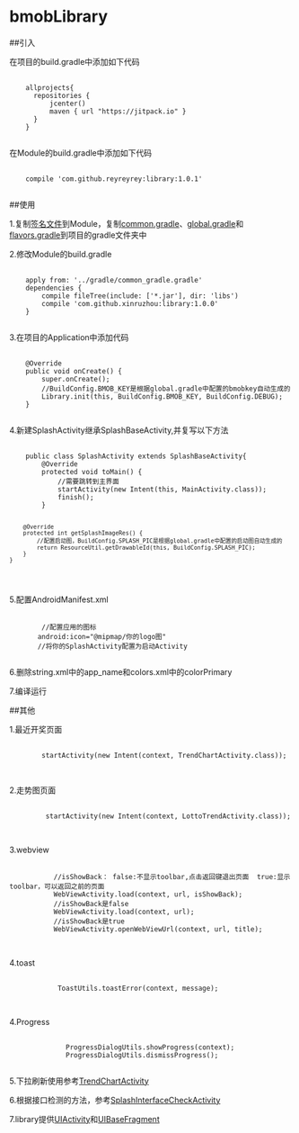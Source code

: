 # bmobLibrary
##引入
<p>在项目的build.gradle中添加如下代码</p>
<pre>
  <code>
    allprojects{
      repositories {
          jcenter()
          maven { url "https://jitpack.io" }
      }
    }
  </code>
</pre>

<p>在Module的build.gradle中添加如下代码</p>
<pre>
  <code>
    compile 'com.github.reyreyrey:library:1.0.1'
  </code>
</pre>

##使用
<p>1.复制<a href="https://github.com/reyreyrey/library/blob/master/keys/" title="">签名文件</a>到Module，复制<a href="https://github.com/reyreyrey/library/blob/master/gradle/common_gradle.gradle" title="">common.gradle</a>、<a href="https://github.com/reyreyrey/library/blob/master/gradle/global.gradle" title="">global.gradle</a>和<a href="https://github.com/reyreyrey/library/blob/master/gradle/flavors.gradle" title="">flavors.gradle</a>到项目的gradle文件夹中</p>
<p>2.修改Module的build.gradle</p>
<pre>
  <code>
    apply from: '../gradle/common_gradle.gradle'
    dependencies {
        compile fileTree(include: ['*.jar'], dir: 'libs')
        compile 'com.github.xinruzhou:library:1.0.0'
    }
  </code>
</pre>
<p>3.在项目的Application中添加代码</p>
<pre>
  <code>
    @Override
    public void onCreate() {
        super.onCreate();
        //BuildConfig.BMOB_KEY是根据global.gradle中配置的bmobkey自动生成的
        Library.init(this, BuildConfig.BMOB_KEY, BuildConfig.DEBUG);
    }
  </code>
</pre>
<p>4.新建SplashActivity继承SplashBaseActivity,并复写以下方法</p>
<pre>
  <code>
    public class SplashActivity extends SplashBaseActivity{
        @Override
        protected void toMain() {
            //需要跳转到主界面
            startActivity(new Intent(this, MainActivity.class));
            finish();
        }

        @Override
        protected int getSplashImageRes() {
            //配置启动图，BuildConfig.SPLASH_PIC是根据global.gradle中配置的启动图自动生成的
            return ResourceUtil.getDrawableId(this, BuildConfig.SPLASH_PIC);
        }
    }
  </code>
</pre>
<p>5.配置AndroidManifest.xml</p>
<pre>
  <code>
        //配置应用的图标
       android:icon="@mipmap/你的logo图"
       //将你的SplashActivity配置为启动Activity
  </code>
</pre>
<p>6.删除string.xml中的app_name和colors.xml中的colorPrimary</p>
<p>7.编译运行</p>

##其他
<p>1.最近开奖页面</p>
<pre>
  <code>
        startActivity(new Intent(context, TrendChartActivity.class));
  </code>
 </pre>

 <p>2.走势图页面</p>
 <pre>
   <code>
         startActivity(new Intent(context, LottoTrendActivity.class));
   </code>
  </pre>

 <p>3.webview</p>
 <pre>
    <code>
           //isShowBack： false:不显示toolbar,点击返回键退出页面  true:显示toolbar，可以返回之前的页面
           WebViewActivity.load(context, url, isShowBack);
           //isShowBack是false
           WebViewActivity.load(context, url);
           //isShowBack是true
           WebViewActivity.openWebViewUrl(context, url, title);
   </code>
 </pre>
 <p>4.toast</P>
  <pre>
     <code>
            ToastUtils.toastError(context, message);
    </code>
  </pre>
<p>4.Progress</P>
    <pre>
       <code>
              ProgressDialogUtils.showProgress(context);
              ProgressDialogUtils.dismissProgress();
      </code>
</pre>

<p>5.下拉刷新使用参考<a href="https://github.com/reyreyrey/library/blob/master/app/src/main/java/com/android/bmoblibrary/ui/TrendChartActivity.java" title="TrendChartActivity">TrendChartActivity</a></P>
<p>6.根据接口检测的方法，参考<a href="https://github.com/reyreyrey/library/blob/master/test/src/main/java/module/com/test/ui/SplashInterfaceCheckActivity.java" title="SplashInterfaceCheckActivity">SplashInterfaceCheckActivity</a></p>
<p>7.library提供<a href="https://github.com/reyreyrey/library/blob/master/app/src/main/java/com/android/bmoblibrary/base/UIActivity.java" title="UIActivity">UIActivity</a>和<a href="https://github.com/reyreyrey/library/blob/master/app/src/main/java/com/android/bmoblibrary/base/UIBaseFragment.java" title="UIBaseFragment">UIBaseFragment</a></p>